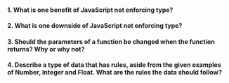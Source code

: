 #### 1. What is one benefit of JavaScript not enforcing type?
#### 2. What is one downside of JavaScript not enforcing type?
#### 3. Should the parameters of a function be changed when the function returns? Why or why not?
#### 4. Describe a type of data that has rules, aside from the given examples of Number, Integer and Float. What are the rules the data should follow?

